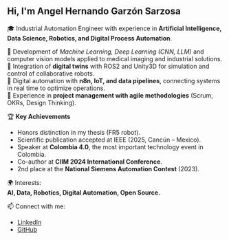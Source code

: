 ## Hi, I'm Angel Hernando Garzón Sarzosa  

🎓 Industrial Automation Engineer with experience in **Artificial Intelligence, Data Science, Robotics, and Digital Process Automation**.  

🔹 Development of *Machine Learning, Deep Learning (CNN, LLM)* and computer vision models applied to medical imaging and industrial solutions.  
🔹 Integration of **digital twins** with ROS2 and Unity3D for simulation and control of collaborative robots.  
🔹 Digital automation with **n8n, IoT, and data pipelines**, connecting systems in real time to optimize operations.  
🔹 Experience in **project management with agile methodologies** (Scrum, OKRs, Design Thinking).  

🏆 **Key Achievements**  
- Honors distinction in my thesis (FR5 robot).  
- Scientific publication accepted at IEEE (2025, Cancún – Mexico).  
- Speaker at **Colombia 4.0**, the most important technology event in Colombia.  
- Co-author at **CIIM 2024 International Conference**.  
- 2nd place at the **National Siemens Automation Contest** (2023).  

🌍 Interests:  
**AI, Data, Robotics, Digital Automation, Open Source.**  

📫 Connect with me:  
- [LinkedIn](https://linkedin.com/in/angelgarzón-sarzosa-334014337)  
- [GitHub](https://github.com/Ahgarzon)  
